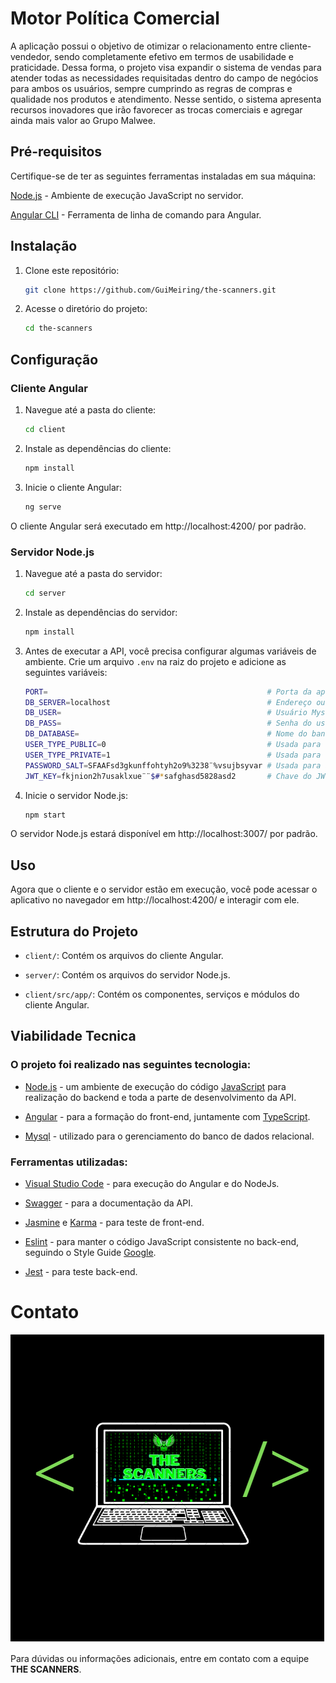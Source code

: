 # Motor Política Comercial

A aplicação possui o objetivo de otimizar o relacionamento entre cliente-vendedor, sendo completamente efetivo em termos de usabilidade e praticidade. Dessa forma, o projeto visa expandir o sistema de vendas para atender todas as necessidades requisitadas dentro do campo de negócios para ambos os usuários, sempre cumprindo as regras de compras e qualidade nos produtos e atendimento. Nesse sentido, o sistema apresenta recursos inovadores que irão favorecer as trocas comerciais e agregar ainda mais valor ao Grupo Malwee.

## Pré-requisitos

Certifique-se de ter as seguintes ferramentas instaladas em sua máquina:

[Node.js](https://nodejs.org/) - Ambiente de execução JavaScript no servidor.

[Angular CLI](https://angular.io/cli) - Ferramenta de linha de comando para Angular.

## Instalação

1. Clone este repositório:

   ```bash
   git clone https://github.com/GuiMeiring/the-scanners.git
   
2. Acesse o diretório do projeto:

   ```bash
   cd the-scanners
   ````

## Configuração

### Cliente Angular

1. Navegue até a pasta do cliente:
   
   ``` bash
   cd client
   ```
2. Instale as dependências do cliente:

   ```bash
   npm install
   ```

3. Inicie o cliente Angular:

   ```bash
   ng serve
   ```
O cliente Angular será executado em http://localhost:4200/ por padrão.

### Servidor Node.js

1. Navegue até a pasta do servidor:

   ```bash
   cd server
   ```

2. Instale as dependências do servidor:

   ```bash
   npm install
   ```

3. Antes de executar a API, você precisa configurar algumas variáveis de ambiente. Crie um arquivo `.env` na raiz do projeto e adicione as seguintes variáveis:

   ```bash
   PORT=                                                 # Porta da aplicação 
   DB_SERVER=localhost                                   # Endereço ou localização do servidor de Banco de Dados Mysql
   DB_USER=                                              # Usuário Mysql
   DB_PASS=                                              # Senha do usuário Mysql
   DB_DATABASE=                                          # Nome do banco de dados
   USER_TYPE_PUBLIC=0                                    # Usada para quando uma rota for publica
   USER_TYPE_PRIVATE=1                                   # Usada para quando uma rota for privada                                                               
   PASSWORD_SALT=SFAAFsd3gkunffohtyh2o9%3238¨%vsujbsyvar # Usada para adicionar complexidade ao processo de hash de senhas de usuário
   JWT_KEY=fkjnion2h7usaklxue¨¨$#*safghasd5828asd2       # Chave do JWT
   ```

4. Inicie o servidor Node.js:

   ```bash
   npm start
   ```
O servidor Node.js estará disponível em http://localhost:3007/ por padrão.

## Uso

Agora que o cliente e o servidor estão em execução, você pode acessar o aplicativo no navegador em http://localhost:4200/ e interagir com ele.

## Estrutura do Projeto

- `client/`: Contém os arquivos do cliente Angular.

- `server/`: Contém os arquivos do servidor Node.js.

- `client/src/app/`: Contém os componentes, serviços e módulos do cliente Angular.

## Viabilidade Tecnica

### O projeto foi realizado nas seguintes tecnologia: 

- [Node.js](https://nodejs.org/en) - um ambiente de execução do código [JavaScript](https://developer.mozilla.org/pt-BR/docs/Web/JavaScript) para realização do backend e toda a parte de desenvolvimento da API.

- [Angular](https://angular.io) - para a formação do front-end, juntamente com [TypeScript](https://www.typescriptlang.org).

- [Mysql](https://www.mysql.com/) - utilizado para o gerenciamento do banco de dados relacional.

### Ferramentas utilizadas: 

- [Visual Studio Code](https://code.visualstudio.com) - para execução do Angular e do NodeJs.

- [Swagger](https://swagger.io) - para a documentação da API.

- [Jasmine](https://jasmine.github.io/) e [Karma](https://karma-runner.github.io/) - para teste de front-end.

- [Eslint](https://eslint.org/docs/latest/use/getting-started) - para manter o código JavaScript consistente no back-end, seguindo o Style Guide [Google](https://google.github.io/styleguide/).

- [Jest](https://jestjs.io) -  para teste back-end.

# Contato

<img src="https://github.com/GuiMeiring/the-scanners/blob/Gui/the-scanners.PNG" alt="the-scanners">

Para dúvidas ou informações adicionais, entre em contato com a equipe **THE SCANNERS**.


